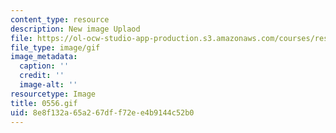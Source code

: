 ```yaml
---
content_type: resource
description: New image Uplaod
file: https://ol-ocw-studio-app-production.s3.amazonaws.com/courses/res-21g-01-kana-spring-2010/8e8f132a65a267dff72ee4b9144c52b0_0556.gif
file_type: image/gif
image_metadata:
  caption: ''
  credit: ''
  image-alt: ''
resourcetype: Image
title: 0556.gif
uid: 8e8f132a-65a2-67df-f72e-e4b9144c52b0
---
```

